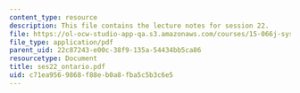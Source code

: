 ```yaml
---
content_type: resource
description: This file contains the lecture notes for session 22.
file: https://ol-ocw-studio-app-qa.s3.amazonaws.com/courses/15-066j-system-optimization-and-analysis-for-manufacturing-summer-2003/c71ea9569868f88eb0a8fba5c5b3c6e5_ses22_ontario.pdf
file_type: application/pdf
parent_uid: 22c87243-e00c-38f9-135a-54434bb5ca86
resourcetype: Document
title: ses22_ontario.pdf
uid: c71ea956-9868-f88e-b0a8-fba5c5b3c6e5
---
```

